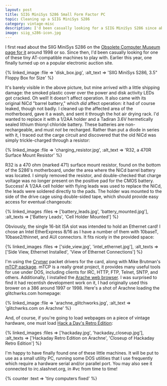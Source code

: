 ```yaml
---
layout: post
title: SIIG MiniSys S286 Small Form Factor PC
topic: Cleaning up a SIIG MiniSys S286
category: vintage-misc
description: I'd been casually looking for a SIIG MiniSys S286 since about 1998. The S286 is a 286 AT-compatible PC about the size of a narrow shoebox. With onboard IDE, floppy, VGA, serial, and parallel, and a single 16-bit ISA slot, it's a fairly useful AT-class machine in a very small box!
image: siig_s286-icon.jpg
---
```


I first read about the SIIG MiniSys S286 on the [Obsolete Computer Museum page for it](http://www.obsoletecomputermuseum.org/siigs286/) around 1998 or so. Since then, I'd been casually looking for one of these tiny AT-compatible machines to play with. Earlier this year, one finally turned up on a popular electronic auction site. 

{% linked_image :file => 'disk_box.jpg', :alt_text => 'SIIG MiniSys S286, 3.5" Floppy Box for Size' %}

It's barely visible in the above picture, but mine arrived with a little shipping damage: the smoked plastic cover over the power and disk activity LEDs got cracked. Oh well! It doesn't affect operation. It also came with its original NiCd "barrel battery," which *did* affect operation: it had of course leaked, though not badly. I cleaned up the affected area of the motherboard, gave it a wash, and sent it through the hot air drying rack. I'd wanted to replace it with a 1/2AA holder and a Tadiran 3.6V hermetically sealed lithium thionyl chloride battery. These batteries are non-rechargeable, and must *not* be recharged. Rather than put a diode in series with it, I traced out the carge circuit and discovered that the old NiCd was simply trickle-charged through a resistor:

{% linked_image :file => 'charging_resistor.jpg', :alt_text => 'R32, a 470R Surface Mount Resistor' %}

R32 is a 470 ohm (marked 471) surface mount resistor, found on the bottom of the S286's motherboard, under the area where the NiCd barrel battery was located. I simply removed the resistor, and double-checked that charge voltage was no longer present on the positive pad for the CMOS battery. Success! A 1/2AA cell holder with flying leads was used to replace the NiCd, the leads were soldered directly to the pads. The holder was mounted to the side of the drive cage using double-sided tape, which should provide easy access for eventual changeouts:

{% linked_images :files => ['battery_leads.jpg', 'battery_mounted.jpg'], :alt_texts => ['Battery Leads', 'Cell Holder Mounted'] %}

Obviously, the single 16-bit ISA slot was intended to hold an Ethernet card! I chose an Intel EtherExpress 8/16 as I have a number of them with 10baseT, 10base2/thinnet, and AUI connectors. It fits nicely in the provided space:

{% linked_images :files => ['side_view.jpg', 'intel_ethernet.jpg'], :alt_texts => ['Side View, Ethernet Installed', 'View of Ethernet Connections'] %}

I'm using the [Crynwr](http://www.crynwr.com/) packet drivers for the card, along with Mike Brutman's [mTCP package](http://www.brutman.com/mTCP/). mTCP is a really great project, it provides many useful tools for use under DOS, including clients for IRC, HTTP, FTP, Telnet, SNTP, and others. Additionally, I installed the [Arache web browser](http://www.glennmcc.org/). I was surprised to find it had recentish development work on it, I had originally used this brower on a 386 around 1997 or 1998. Here's a shot of Arachne loading the glitchwrks.com homepage:

{% linked_image :file => 'arachne_glitchworks.jpg', :alt_text => 'glitchwrks.com on Arachne' %}

And, of course, if you're going to load webpages on a piece of vintage hardware, one must load [Hack a Day's Retro Edition](http://retro.hackaday.com/):

{% linked_images :files => ['hackaday.jpg', 'hackaday_closeup.jpg'], :alt_texts => ['Hackaday Retro Edition on Arachne', 'Closeup of Hackaday Retro Edition'] %}

I'm happy to have finally found one of these little machines. It will be put to use as a small utility PC, running some DOS utilities that I use frequently which require a hardware serial and/or parallel port. You may also see it connected to irc.slashnet.org, in #vc from time to time!

{% counter :text => 'tiny computers fixed' %}
